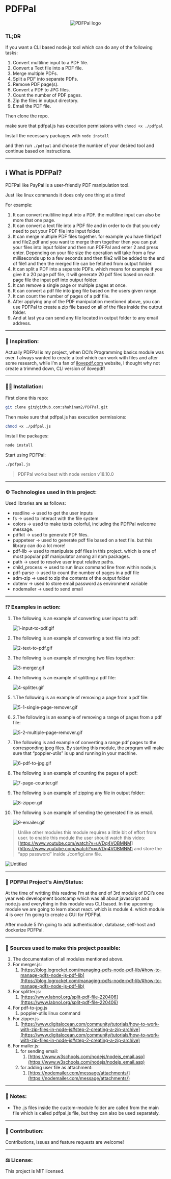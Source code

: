 # PDFPal

<p align="center">
    <img src="readme-content/Untitled.png" alt="PDFPal logo">
</p>

### TL;DR

If you want a CLI based node.js tool which can do any of the following tasks:

1. Convert multiline input to a PDF file.
2. Convert a Text file into a PDF file.
3. Merge multiple PDFs.
4. Split a PDF into separate PDFs.
5. Remove PDF page(s).
6. Convert a PDF to JPG files.
7. Count the number of PDF pages.
8. Zip the files in output directory.
9. Email the PDF file.

Then clone the repo.

make sure that pdfpal.js has execution permissions with `chmod +x ./pdfpal` 

Install the necessary packages with `node install`

and then run `./pdfpal` and choose the number of your desired tool and continue based on instructions.

---

## ℹ What is PDFPal?

PDFPal like PayPal is a user-friendly PDF manipulation tool. 

Just like linux commands it does only one thing at a time!

For example: 

1. It can convert multiline input into a PDF. the multiline input can also be more that one page.
2. It can convert a text file into a PDF file and in order to do that you only need to put your PDF file into input folder.
3. It can merge multiple PDF files together. for example you have file1.pdf and file2.pdf and you want to merge them together then you can put your files into input folder and then run PDFPal and enter 2 and press enter. Depending on your file size the operation will take from a few milliseconds up to a few seconds and then file2 will be added to the end of file1 and then the merged file can be fetched from output folder.
4. It can split a PDF into a separate PDFs. which means for example if you give it a 20 page pdf file, it will generate 20 pdf files based on each page file the input pdf into output folder. 
5. It can remove a single page or multiple pages at once.
6. It can convert a pdf file into jpeg file based on the users given range.
7. It can count the number of pages of a pdf file. 
8. After applying any of the PDF manipulation mentioned above, you can use PDFPal to create a zip file based on all of the files inside the output folder.
9. And at last you can send any file located in output folder to any email address. 

---

### 🤔 Inspiration:

Actually PDFPal is my project, when DCI’s Programming basics module was over. I always wanted to create a tool which can work with files and after some research, while I’m a fan of [ilovepdf.com](http://ilovepdf.com) website, I thought why not create a trimmed down, CLI version of ilovepdf! 

---

### 👨‍💻 Installation:

First clone this repo:

```bash
git clone git@github.com:shahinam2/PDFPal.git
```

Then make sure that pdfpal.js has execution permissions:

```bash
chmod +x ./pdfpal.js
```

Install the packages:

```bash
node install
```

Start using PDFPal:

```bash
./pdfpal.js
```

> PDFPal works best with node version v18.10.0
> 

---

### ⚙ Technologies used in this project:

Used libraries are as follows:

- readline → used to get the user inputs
- fs → used to interact with the file system
- colors → used to make texts colorful, including the PDFPal welcome message.
- pdfkit → used to generate PDF files.
- puppeteer → used to generate pdf file based on a text file. but this library can do a lot more!
- pdf-lib → used to manipulate pdf files in this project. which is one of most popular pdf manipulator among all npm packages.
- path → used to resolve user input relative paths.
- child_process → used to run linux command line from within node.js
- pdf-parse → used to count the number of pages in a pdf file
- adm-zip → used to zip the contents of the output folder
- dotenv → used to store email password as environment variable
- nodemailer → used to send email

---

### ⁉ Examples in action:

1. The following is an example of converting user input to pdf:
    
    ![1-input-to-pdf.gif](readme-content/1-input-to-pdf.gif)
    

1. The following is an example of converting a text file into pdf:
    
    ![2-text-to-pdf.gif](readme-content/2-text-to-pdf.gif)
    

1. The following is an example of merging two files together:
    
    ![3-merger.gif](readme-content/3-merger.gif)
    

1. The following is an example of splitting a pdf file:
    
    ![4-splitter.gif](readme-content/4-splitter.gif)
    

1. 1.The following is an example of removing a page from a pdf file:
    
    ![5-1-single-page-remover.gif](readme-content/5-1-single-page-remover.gif)
    

1. 2.The following is an example of removing a range of pages from a pdf file:
    
    ![5-2-multiple-page-remover.gif](readme-content/5-2-multiple-page-remover.gif)
    

1. The following is and example of converting a range pdf pages to the corresponding jpeg files. By starting this module, the program will make sure that “poppler-utils” is up and running in your machine.
    
    ![6-pdf-to-jpg.gif](readme-content/6-pdf-to-jpg.gif)
    

1. The following is an example of counting the pages of a pdf:
    
    ![7-page-counter.gif](readme-content/7-page-counter.gif)
    

1. The following is an example of zipping any file in output folder:
    
    ![8-zipper.gif](readme-content/8-zipper.gif)
    

1. The following is an example of sending the generated file as email.
    
    ![9-emailer.gif](readme-content/9-emailer.gif)
    

> Unlike other modules this module requires a little bit of effort from user. to enable this module the user should watch this video: [https://www.youtube.com/watch?v=uVDq4VOBMNM](https://www.youtube.com/watch?v=uVDq4VOBMNM) and store the “app password” inside ./config/.env file.
> 

![Untitled](readme-content/Untitled%201.png)

---

### 🎯 PDFPal Project's Aim/Status:

At the time of writting this readme I’m at the end of 3rd module of DCI’s one year web development bootcamp which was all about javascript and node.js and everything in this module was CLI based. In the upcoming module we are going to learn about react. which is module 4. which module 4 is over I’m going to create a GUI for PDFPal.

After module 5 I’m going to add authentication, database, self-host and dockerize PDFPal.

---

### 🦾 Sources used to make this project possible:

1. The documentation of all modules mentioned above.
2. For merger.js:
    1. [https://blog.logrocket.com/managing-pdfs-node-pdf-lib/#how-to-manage-pdfs-node-js-pdf-lib](https://blog.logrocket.com/managing-pdfs-node-pdf-lib/#how-to-manage-pdfs-node-js-pdf-lib)
3. For splitter.js:
    1. [https://www.labnol.org/split-pdf-file-220406](https://www.labnol.org/split-pdf-file-220406)
4. For pdf-to-jpg.js
    1. poppler-utils linux command
5. For zipper.js
    1. [https://www.digitalocean.com/community/tutorials/how-to-work-with-zip-files-in-node-js#step-2-creating-a-zip-archive](https://www.digitalocean.com/community/tutorials/how-to-work-with-zip-files-in-node-js#step-2-creating-a-zip-archive)
6. For mailer.js:
    1. for sending email:
        1. [https://www.w3schools.com/nodejs/nodejs_email.asp](https://www.w3schools.com/nodejs/nodejs_email.asp)
    2. for adding user file as attachment:
        1. [https://nodemailer.com/message/attachments/](https://nodemailer.com/message/attachments/)

 

---

### 📝 Notes:

- The .js files inside the custom-module folder are called from the main file which is called pdfpal.js file, but they can also be used separately.

---

### 🤝 Contribution:

Contributions, issues and feature requests are welcome!

---

### ⚖ License:

This project is MIT licensed.
